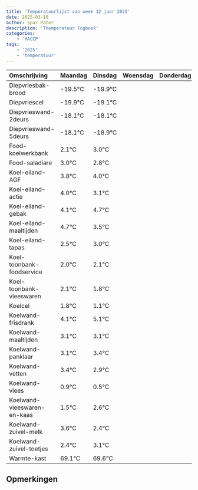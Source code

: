 ```yaml
---
title: 'Temperatuurlijst van week 12 jaar 2025'
date: 2025-03-18
author: Spar Pater
description: 'Themperatuur logboek'
categories:
    - 'HACCP'
tags:
    - '2025'
    - 'temperatuur'
---
```

|Omschrijving|Maandag|Dinsdag|Woensdag|Donderdag|Vrijdag|Zaterdag|Zondag|
|:---|:---|:---|:---|:---|:---|:---|:---|
|Diepvriesbak-brood|-19.5°C|-19.9°C| | | | | |
|Diepvriescel|-19.9°C|-19.1°C| | | | | |
|Diepvrieswand-2deurs|-18.1°C|-18.1°C| | | | | |
|Diepvrieswand-5deurs|-18.1°C|-18.9°C| | | | | |
|Food-koelwerkbank|2.1°C|3.0°C| | | | | |
|Food-saladiare|3.0°C|2.8°C| | | | | |
|Koel-eiland-AGF|3.8°C|4.0°C| | | | | |
|Koel-eiland-actie|4.0°C|3.1°C| | | | | |
|Koel-eiland-gebak|4.1°C|4.7°C| | | | | |
|Koel-eiland-maaltijden|4.7°C|3.5°C| | | | | |
|Koel-eiland-tapas|2.5°C|3.0°C| | | | | |
|Koel-toonbank-foodservice|2.0°C|2.1°C| | | | | |
|Koel-toonbank-vleeswaren|2.1°C|1.8°C| | | | | |
|Koelcel|1.8°C|1.1°C| | | | | |
|Koelwand-frisdrank|4.1°C|5.1°C| | | | | |
|Koelwand-maaltijden|3.1°C|3.1°C| | | | | |
|Koelwand-panklaar|3.1°C|3.4°C| | | | | |
|Koelwand-vetten|3.4°C|2.9°C| | | | | |
|Koelwand-vlees|0.9°C|0.5°C| | | | | |
|Koelwand-vleeswaren-en-kaas|1.5°C|2.6°C| | | | | |
|Koelwand-zuivel-melk|3.6°C|2.4°C| | | | | |
|Koelwand-zuivel-toetjes|2.4°C|3.1°C| | | | | |
|Warmte-kast|69.1°C|69.6°C| | | | | |

## Opmerkingen


